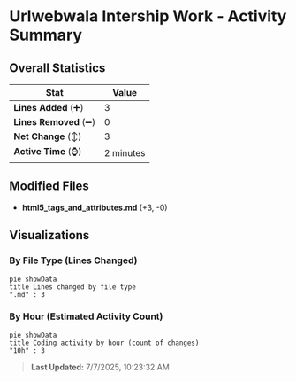 # Urlwebwala Intership Work - Activity Summary 

## Overall Statistics

| Stat                   | Value                                                             |
| ---------------------- | ----------------------------------------------------------------- |
| **Lines Added** (➕)   | 3                                          |
| **Lines Removed** (➖) | 0                                        |
| **Net Change** (↕)    | 3                |
| **Active Time** (⌚)   | 2 minutes |


## Modified Files
- **html5_tags_and_attributes.md** (+3, -0)

## Visualizations

### By File Type (Lines Changed)

```mermaid
pie showData
title Lines changed by file type
".md" : 3
```

### By Hour (Estimated Activity Count)

```mermaid
pie showData
title Coding activity by hour (count of changes)
"10h" : 3
```


> **Last Updated:** 7/7/2025, 10:23:32 AM